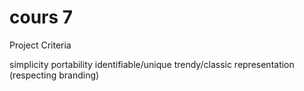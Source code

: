 # cours 7

Project Criteria

simplicity
portability
identifiable/unique
trendy/classic
representation (respecting branding)
